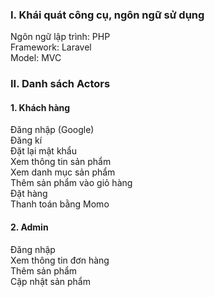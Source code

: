 <h3>I. Khái quát công cụ, ngôn ngữ sử dụng</h3>

Ngôn ngữ lập trình: PHP</br>
Framework: Laravel</br>
Model: MVC</br>

<h3>II. Danh sách Actors</h3>

<h4>1. Khách hàng</h4>
Đăng nhập (Google)</br>
Đăng kí </br>
Đặt lại mật khẩu </br>
Xem thông tin sản phẩm </br>
Xem danh mục sản phẩm </br>
Thêm sản phẩm vào giỏ hàng </br>
Đặt hàng </br>
Thanh toán bằng Momo </br>
<h4>2. Admin</h4>
Đăng nhập</br>
Xem thông tin đơn hàng</br>
Thêm sản phẩm</br>
Cập nhật sản phẩm
